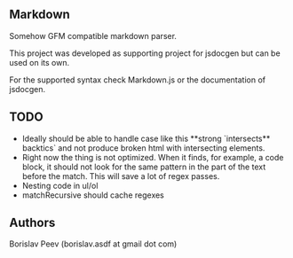 Markdown
--------
Somehow GFM compatible markdown parser.

This project was developed as supporting project for jsdocgen but can be used on its own.

For the supported syntax check Markdown.js or the documentation of jsdocgen.



TODO
----

* Ideally should be able to handle case like this \*\*strong \`intersects\*\* backtics\` and
  not produce broken html with intersecting elements.
* Right now the thing is not optimized. When it finds, for example, a code block, it should not look for the same pattern
  in the part of the text before the match. This will save a lot of regex passes.
* Nesting code in ul/ol
* matchRecursive should cache regexes


Authors
-------
Borislav Peev (borislav.asdf at gmail dot com)